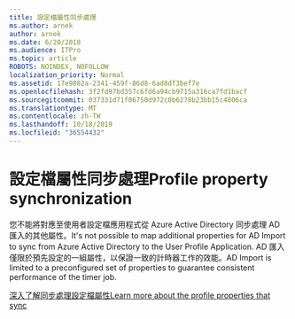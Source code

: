 ```yaml
---
title: 設定檔屬性同步處理
ms.author: arnek
author: arnek
ms.date: 6/20/2018
ms.audience: ITPro
ms.topic: article
ROBOTS: NOINDEX, NOFOLLOW
localization_priority: Normal
ms.assetid: 17e9882a-2341-459f-86d8-6ad8df3bef7e
ms.openlocfilehash: 3f2fd97bd357c6fd6a94cb9715a316ca7fd1bacf
ms.sourcegitcommit: 037331d71f06750d972c0b6278b23bb15c4806ca
ms.translationtype: MT
ms.contentlocale: zh-TW
ms.lasthandoff: 10/18/2019
ms.locfileid: "36554432"
---
```

# <a name="profile-property-synchronization"></a><span data-ttu-id="fce9a-102">設定檔屬性同步處理</span><span class="sxs-lookup"><span data-stu-id="fce9a-102">Profile property synchronization</span></span>

<span data-ttu-id="fce9a-103">您不能將對應至使用者設定檔應用程式從 Azure Active Directory 同步處理 AD 匯入的其他屬性。</span><span class="sxs-lookup"><span data-stu-id="fce9a-103">It's not possible to map additional properties for AD Import to sync from Azure Active Directory to the User Profile Application.</span></span> <span data-ttu-id="fce9a-104">AD 匯入僅限於預先設定的一組屬性，以保證一致的計時器工作的效能。</span><span class="sxs-lookup"><span data-stu-id="fce9a-104">AD Import is limited to a preconfigured set of properties to guarantee consistent performance of the timer job.</span></span>
  
[<span data-ttu-id="fce9a-105">深入了解同步處理設定檔屬性</span><span class="sxs-lookup"><span data-stu-id="fce9a-105">Learn more about the profile properties that sync</span></span>](https://go.microsoft.com/fwlink/?linkid=875671)
  

